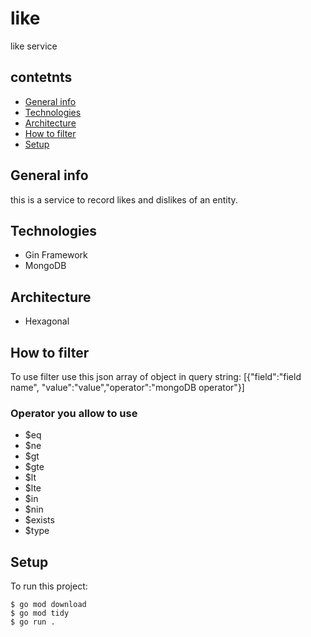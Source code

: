 # like
like service

## contetnts
* [General info](#general-info)
* [Technologies](#technologies)
* [Architecture](#architecture)
* [How to filter](#how-to-filter)
* [Setup](#setup)

## General info
this is a service to record likes and dislikes of an entity.

## Technologies
* Gin Framework
* MongoDB

## Architecture
* Hexagonal

## How to filter
To use filter use this json array of object in query string:
[{"field":"field name", "value":"value","operator":"mongoDB operator"}]

### Operator you allow to use
* $eq
* $ne
* $gt
* $gte
* $lt
* $lte
* $in
* $nin
* $exists
* $type

## Setup
To run this project:
```
$ go mod download
$ go mod tidy
$ go run .
```
